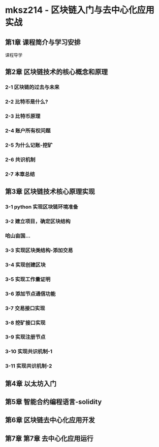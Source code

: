# mksz214 - 区块链入门与去中心化应用实战


## 第1章 课程简介与学习安排
课程导学

## 第2章 区块链技术的核心概念和原理

### 2-1 区块链的过去与未来
### 2-2 比特币是什么?
### 2-3 比特币原理
### 2-4 账户所有权问题
### 2-5 为什么记账-挖矿
### 2-6 共识机制
### 2-7 本章总结


## 第3章 区块链技术核心原理实现

### 3-1 python 实现区块链环境准备
### 3-2 建立项目，确定区块结构
### 哈山亩国…
### 3-3 实现区块类结构-添加交易
### 3-4 实现创建区块
### 3-5 实现工作量证明
### 3-6 添加节点通信功能
### 3-7 交易接口实现
### 3-8 挖矿接口实现
### 3-9 实现注册节点
### 3-10 实现共识机制-1
### 3-11 实现共识机制-2

## 第4章 以太坊入门

## 第5章 智能合约编程语言-solidity

## 第6章  区块链去中心化应用开发

## 第7章  第7章 去中心化应用运行
